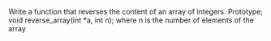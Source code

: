 Write a function that reverses the content of an array of integers. Prototype; void reverse_array(int *a, int n); where n is the number of elements of the array
